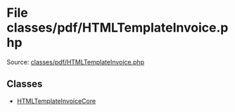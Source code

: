File classes/pdf/HTMLTemplateInvoice.php
=========

Source: [classes/pdf/HTMLTemplateInvoice.php](https://github.com/PrestaShop/PrestaShop/blob/1.6.0.11/classes/pdf/HTMLTemplateInvoice.php)


Classes
-------

* [HTMLTemplateInvoiceCore](class.HTMLTemplateInvoiceCore.md)

